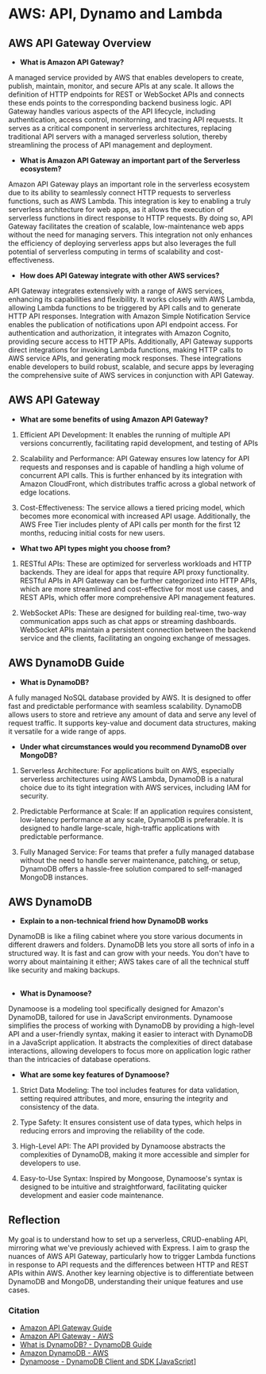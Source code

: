 # AWS: API, Dynamo and Lambda

## AWS API Gateway Overview

- **What is Amazon API Gateway?**

A managed service provided by AWS that enables developers to create, publish, maintain, monitor, and secure APIs at any scale. It allows the definition of HTTP endpoints for REST or WebSocket APIs and connects these ends points to the corresponding backend business logic. API Gateway handles various aspects of the API lifecycle, including authentication, access control, monitorning, and tracing API requests. It serves as a critical component in serverless architectures, replacing traditional API servers with a managed serverless solution, thereby streamlining the process of API management and deployment. 

- **What is Amazon API Gateway an important part of the Serverless ecosystem?**

Amazon API Gateway plays an important role in the serverless ecosystem due to its ability to seamlessly connect HTTP requests to serverless functions, such as AWS Lambda. This integration is key to enabling a truly serverless architecture for web apps, as it allows the execution of serverless functions in direct response to HTTP requests. By doing so, API Gateway facilitates the creation of scalable, low-maintenance web apps without the need for managing servers. This integration not only enhances the efficiency of deploying serverless apps but also leverages the full potential of serverless computing in terms of scalability and cost-effectiveness. 

- **How does API Gateway integrate with other AWS services?**

API Gateway integrates extensively with a range of AWS services, enhancing its capabilities and flexibility. It works closely with AWS Lambda, allowing Lambda functions to be triggered by API calls and to generate HTTP API responses. Integration with Amazon Simple Notification Service enables the publication of notifications upon API endpoint access. For authentication and authorization, it integrates with Amazon Cognito, providing secure access to HTTP APIs. Additionally, API Gateway supports direct integrations for invoking Lambda functions, making HTTP calls to AWS service APIs, and generating mock responses. These integrations enable developers to build robust, scalable, and secure apps by leveraging the comprehensive suite of AWS services in conjunction with API Gateway. 

## AWS API Gateway 

- **What are some benefits of using Amazon API Gateway?**

1. Efficient API Development: It enables the running of multiple API versions concurrently, facilitating rapid development, and testing of APIs

2. Scalability and Performance: API Gateway ensures low latency for API requests and responses and is capable of handling a high volume of concurrent API calls. This is further enhanced by its integration with Amazon CloudFront, which distributes traffic across a global network of edge locations. 

3. Cost-Effectiveness: The service allows a tiered pricing model, which becomes more economical with increased API usage. Additionally, the AWS Free Tier includes plenty of API calls per month for the first 12 months, reducing initial costs for new users. 

- **What two API types might you choose from?**

1. RESTful APIs: These are optimized for serverless workloads and HTTP backends. They are ideal for apps that require API proxy functionality. RESTful APIs in API Gateway can be further categorized into HTTP APIs, which are more streamlined and cost-effective for most use cases, and REST APIs, which offer more comprehensive API management features. 

2. WebSocket APIs: These are designed for building real-time, two-way communication apps such as chat apps or streaming dashboards. WebSocket APIs maintain a persistent connection between the backend service and the clients, facilitating an ongoing exchange of messages. 

## AWS DynamoDB Guide

- **What is DynamoDB?**

A fully managed NoSQL database provided by AWS. It is designed to offer fast and predictable performance with seamless scalability. DynamoDB allows users to store and retrieve any amount of data and serve any level of request traffic. It supports key-value and document data structures, making it versatile for a wide range of apps. 

- **Under what circumstances would you recommend DynamoDB over MongoDB?**

1. Serverless Architecture: For applications built on AWS, especially serverless architectures using AWS Lambda, DynamoDB is a natural choice due to its tight integration with AWS services, including IAM for security.

2. Predictable Performance at Scale: If an application requires consistent, low-latency performance at any scale, DynamoDB is preferable. It is designed to handle large-scale, high-traffic applications with predictable performance.

3. Fully Managed Service: For teams that prefer a fully managed database without the need to handle server maintenance, patching, or setup, DynamoDB offers a hassle-free solution compared to self-managed MongoDB instances.

## AWS DynamoDB

- **Explain to a non-technical friend how DynamoDB works**

DynamoDB is like a filing cabinet where you store various documents in different drawers and folders. DynamoDB lets you store all sorts of info in a structured way. It is fast and can grow with your needs. You don't have to worry about maintaining it either; AWS takes care of all the technical stuff like security and making backups. 

##

- **What is Dynamoose?**

Dynamoose is a modeling tool specifically designed for Amazon's DynamoDB, tailored for use in JavaScript environments. Dynamoose simplifies the process of working with DynamoDB by providing a high-level API and a user-friendly syntax, making it easier to interact with DynamoDB in a JavaScript application. It abstracts the complexities of direct database interactions, allowing developers to focus more on application logic rather than the intricacies of database operations.


- **What are some key features of Dynamoose?**

1. Strict Data Modeling: The tool includes features for data validation, setting required attributes, and more, ensuring the integrity and consistency of the data.

2. Type Safety: It ensures consistent use of data types, which helps in reducing errors and improving the reliability of the code.

3. High-Level API: The API provided by Dynamoose abstracts the complexities of DynamoDB, making it more accessible and simpler for developers to use.

4. Easy-to-Use Syntax: Inspired by Mongoose, Dynamoose's syntax is designed to be intuitive and straightforward, facilitating quicker development and easier code maintenance.

## Reflection

My goal is to understand how to set up a serverless, CRUD-enabling API, mirroring what we've previously achieved with Express. I aim to grasp the nuances of AWS API Gateway, particularly how to trigger Lambda functions in response to API requests and the differences between HTTP and REST APIs within AWS. Another key learning objective is to differentiate between DynamoDB and MongoDB, understanding their unique features and use cases.

### Citation
- [Amazon API Gateway Guide](https://www.serverless.com/guides/amazon-api-gateway)
- [Amazon API Gateway - AWS](https://aws.amazon.com/api-gateway/)
- [What is DynamoDB? - DynamoDB Guide](https://www.dynamodbguide.com/what-is-dynamo-db/)
- [Amazon DynamoDB - AWS](https://aws.amazon.com/dynamodb/)
- [Dynamoose - DynamoDB Client and SDK [JavaScript]](https://dynamoosejs.com/getting_started/Introduction)
